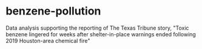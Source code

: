 # benzene-pollution
Data analysis supporting the reporting of The Texas Tribune story, "Toxic benzene lingered for weeks after shelter-in-place warnings ended following 2019 Houston-area chemical fire"

